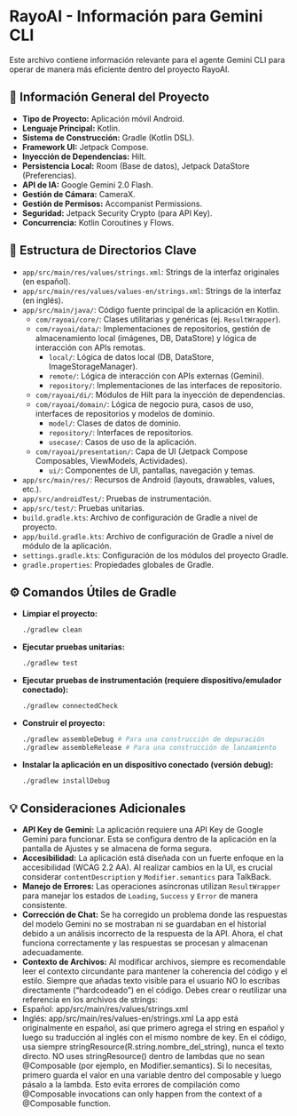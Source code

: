 # RayoAI - Información para Gemini CLI

Este archivo contiene información relevante para el agente Gemini CLI para operar de manera más eficiente dentro del proyecto RayoAI.

## 🚀 Información General del Proyecto

*   **Tipo de Proyecto:** Aplicación móvil Android.
*   **Lenguaje Principal:** Kotlin.
*   **Sistema de Construcción:** Gradle (Kotlin DSL).
*   **Framework UI:** Jetpack Compose.
*   **Inyección de Dependencias:** Hilt.
*   **Persistencia Local:** Room (Base de datos), Jetpack DataStore (Preferencias).
*   **API de IA:** Google Gemini 2.0 Flash.
*   **Gestión de Cámara:** CameraX.
*   **Gestión de Permisos:** Accompanist Permissions.
*   **Seguridad:** Jetpack Security Crypto (para API Key).
*   **Concurrencia:** Kotlin Coroutines y Flows.

## 📂 Estructura de Directorios Clave

*   `app/src/main/res/values/strings.xml`: Strings de la interfaz originales (en español).
*   `app/src/main/res/values/values-en/strings.xml`: Strings de la interfaz (en inglés).
*   `app/src/main/java/`: Código fuente principal de la aplicación en Kotlin.
    *   `com/rayoai/core/`: Clases utilitarias y genéricas (ej. `ResultWrapper`).
    *   `com/rayoai/data/`: Implementaciones de repositorios, gestión de almacenamiento local (imágenes, DB, DataStore) y lógica de interacción con APIs remotas.
        *   `local/`: Lógica de datos local (DB, DataStore, ImageStorageManager).
        *   `remote/`: Lógica de interacción con APIs externas (Gemini).
        *   `repository/`: Implementaciones de las interfaces de repositorio.
    *   `com/rayoai/di/`: Módulos de Hilt para la inyección de dependencias.
    *   `com/rayoai/domain/`: Lógica de negocio pura, casos de uso, interfaces de repositorios y modelos de dominio.
        *   `model/`: Clases de datos de dominio.
        *   `repository/`: Interfaces de repositorios.
        *   `usecase/`: Casos de uso de la aplicación.
    *   `com/rayoai/presentation/`: Capa de UI (Jetpack Compose Composables, ViewModels, Actividades).
        *   `ui/`: Componentes de UI, pantallas, navegación y temas.
*   `app/src/main/res/`: Recursos de Android (layouts, drawables, values, etc.).
*   `app/src/androidTest/`: Pruebas de instrumentación.
*   `app/src/test/`: Pruebas unitarias.
*   `build.gradle.kts`: Archivo de configuración de Gradle a nivel de proyecto.
*   `app/build.gradle.kts`: Archivo de configuración de Gradle a nivel de módulo de la aplicación.
*   `settings.gradle.kts`: Configuración de los módulos del proyecto Gradle.
*   `gradle.properties`: Propiedades globales de Gradle.

## ⚙️ Comandos Útiles de Gradle

*   **Limpiar el proyecto:**
    ```bash
    ./gradlew clean
    ```
*   **Ejecutar pruebas unitarias:**
    ```bash
    ./gradlew test
    ```
*   **Ejecutar pruebas de instrumentación (requiere dispositivo/emulador conectado):**
    ```bash
    ./gradlew connectedCheck
    ```
*   **Construir el proyecto:**
    ```bash
    ./gradlew assembleDebug # Para una construcción de depuración
    ./gradlew assembleRelease # Para una construcción de lanzamiento
    ```
*   **Instalar la aplicación en un dispositivo conectado (versión debug):**
    ```bash
    ./gradlew installDebug
    ```

## 💡 Consideraciones Adicionales

*   **API Key de Gemini:** La aplicación requiere una API Key de Google Gemini para funcionar. Esta se configura dentro de la aplicación en la pantalla de Ajustes y se almacena de forma segura.
*   **Accesibilidad:** La aplicación está diseñada con un fuerte enfoque en la accesibilidad (WCAG 2.2 AA). Al realizar cambios en la UI, es crucial considerar `contentDescription` y `Modifier.semantics` para TalkBack.
*   **Manejo de Errores:** Las operaciones asíncronas utilizan `ResultWrapper` para manejar los estados de `Loading`, `Success` y `Error` de manera consistente.
*   **Corrección de Chat:** Se ha corregido un problema donde las respuestas del modelo Gemini no se mostraban ni se guardaban en el historial debido a un análisis incorrecto de la respuesta de la API. Ahora, el chat funciona correctamente y las respuestas se procesan y almacenan adecuadamente.
*   **Contexto de Archivos:** Al modificar archivos, siempre es recomendable leer el contexto circundante para mantener la coherencia del código y el estilo.
Siempre que añadas texto visible para el usuario NO lo escribas directamente (“hardcodeado”) en el código.
Debes crear o reutilizar una referencia en los archivos de strings:
* Español: app/src/main/res/values/strings.xml
* Inglés: app/src/main/res/values-en/strings.xml
La app está originalmente en español, así que primero agrega el string en español y luego su traducción al inglés con el mismo nombre de key.
En el código, usa siempre stringResource(R.string.nombre_del_string), nunca el texto directo.
NO uses stringResource() dentro de lambdas que no sean @Composable (por ejemplo, en Modifier.semantics). Si lo necesitas, primero guarda el valor en una variable dentro del composable y luego pásalo a la lambda.
Esto evita errores de compilación como
@Composable invocations can only happen from the context of a @Composable function.
 